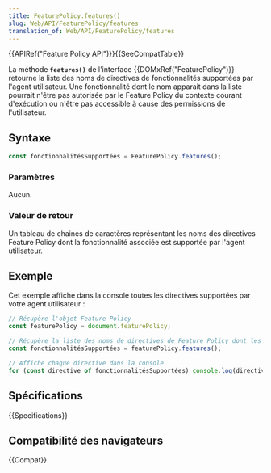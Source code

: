 ```yaml
---
title: FeaturePolicy.features()
slug: Web/API/FeaturePolicy/features
translation_of: Web/API/FeaturePolicy/features
---
```


{{APIRef("Feature Policy API")}}{{SeeCompatTable}}

La méthode **`features()`** de l'interface {{DOMxRef("FeaturePolicy")}} retourne la liste des noms de directives de fonctionnalités supportées par l'agent utilisateur. Une fonctionnalité dont le nom apparait dans la liste pourrait n'être pas autorisée par le Feature Policy du contexte courant d'exécution ou n'être pas accessible à cause des permissions de l'utilisateur.

## Syntaxe

```js
const fonctionnalitésSupportées = FeaturePolicy.features();
```

### Paramètres

Aucun.

### Valeur de retour

Un tableau de chaines de caractères représentant les noms des directives Feature Policy dont la fonctionnalité associée est supportée par l'agent utilisateur.

## Exemple

Cet exemple affiche dans la console toutes les directives supportées par votre agent utilisateur :

```js
// Récupère l'objet Feature Policy
const featurePolicy = document.featurePolicy;

// Récupère la liste des noms de directives de Feature Policy dont les fonctionnalités sont supportées
const fonctionnalitésSupportées = featurePolicy.features();

// Affiche chaque directive dans la console
for (const directive of fonctionnalitésSupportées) console.log(directive);
```

## Spécifications

{{Specifications}}

## Compatibilité des navigateurs

{{Compat}}
